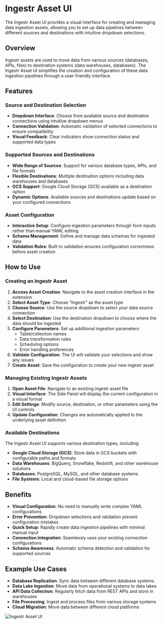 # Ingestr Asset UI

The Ingestr Asset UI provides a visual interface for creating and managing data ingestion assets, allowing you to set up data pipelines between different sources and destinations with intuitive dropdown selections.

## Overview

Ingestr assets are used to move data from various sources (databases, APIs, files) to destination systems (data warehouses, databases). The Ingestr Asset UI simplifies the creation and configuration of these data ingestion pipelines through a user-friendly interface.

## Features

### Source and Destination Selection
- **Dropdown Interface**: Choose from available source and destination connections using intuitive dropdown menus
- **Connection Validation**: Automatic validation of selected connections to ensure compatibility
- **Visual Feedback**: Clear indicators show connection status and supported data types

### Supported Sources and Destinations
- **Wide Range of Sources**: Support for various database types, APIs, and file formats
- **Flexible Destinations**: Multiple destination options including data warehouses and databases
- **GCS Support**: Google Cloud Storage (GCS) available as a destination option
- **Dynamic Options**: Available sources and destinations update based on your configured connections

### Asset Configuration
- **Interactive Setup**: Configure ingestion parameters through form inputs rather than manual YAML editing
- **Schema Management**: Define and manage data schemas for ingested data
- **Validation Rules**: Built-in validation ensures configuration correctness before asset creation

## How to Use

### Creating an Ingestr Asset

1. **Access Asset Creation**: Navigate to the asset creation interface in the extension
2. **Select Asset Type**: Choose "Ingestr" as the asset type
3. **Choose Source**: Use the source dropdown to select your data source connection
4. **Select Destination**: Use the destination dropdown to choose where the data should be ingested
5. **Configure Parameters**: Set up additional ingestion parameters:
   - Table/collection names
   - Data transformation rules
   - Scheduling options
   - Error handling preferences
6. **Validate Configuration**: The UI will validate your selections and show any issues
7. **Create Asset**: Save the configuration to create your new ingestr asset

### Managing Existing Ingestr Assets

1. **Open Asset File**: Navigate to an existing ingestr asset file
2. **Visual Interface**: The Side Panel will display the current configuration in a visual format
3. **Edit Settings**: Modify source, destination, or other parameters using the UI controls
4. **Update Configuration**: Changes are automatically applied to the underlying asset definition

### Available Destinations

The Ingestr Asset UI supports various destination types, including:
- **Google Cloud Storage (GCS)**: Store data in GCS buckets with configurable paths and formats
- **Data Warehouses**: BigQuery, Snowflake, Redshift, and other warehouse solutions
- **Databases**: PostgreSQL, MySQL, and other database systems
- **File Systems**: Local and cloud-based file storage options

## Benefits

- **Visual Configuration**: No need to manually write complex YAML configurations
- **Error Prevention**: Dropdown selections and validation prevent configuration mistakes
- **Quick Setup**: Rapidly create data ingestion pipelines with minimal manual input
- **Connection Integration**: Seamlessly uses your existing connection configurations
- **Schema Awareness**: Automatic schema detection and validation for supported sources

## Example Use Cases

- **Database Replication**: Sync data between different database systems
- **Data Lake Ingestion**: Move data from operational systems to data lakes
- **API Data Collection**: Regularly fetch data from REST APIs and store in warehouses
- **File Processing**: Ingest and process files from various storage systems
- **Cloud Migration**: Move data between different cloud platforms

![Ingestr Asset UI](../public/vscode-extension/ingestr-asset-ui/create-ingestr-asset.gif)